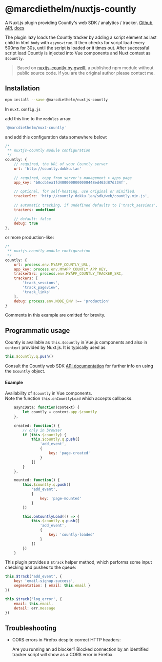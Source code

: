 # @marcdiethelm/nuxtjs-countly

A Nuxt.js plugin providing Countly's web SDK / analytics / tracker. [Github](https://github.com/Countly/countly-sdk-web), [API](http://countly.github.io/countly-sdk-web), [docs](https://resources.count.ly/docs/countly-sdk-for-web)

The plugin lazy loads the Countly tracker by adding a script element as last child in html `body` with `async=true`. It then checks for script load every 500ms for 30s, until the script is loaded or it times out. After successful script load Countly is injected into Vue components and Nuxt context as `$countly`.

> Based on [nuxtjs-countly by gweill](https://www.npmjs.com/package/nuxtjs-countly), a published npm module without public source code. If you are the original author please contact me.


## Installation

```bash
npm install --save @marcdiethelm/nuxtjs-countly
```

In `nuxt.config.js`

add this line to the `modules` array:

```js
'@marcdiethelm/nuxt-countly'
```

and add this configuration data somewhere below:

```js
/*
 ** nuxtjs-countly module configuration
 */
countly: {
	// required, the URL of your Countly server
	url: 'http://countly.dokku.lan'
	
	// required, copy from server's management > apps page
	app_key: 'b0ccb5ea1fd4000000000000448ed463d87d334f',
	
	// optional, for self-hosting. use original or minified.
	trackerSrc: 'http://countly.dokku.lan/sdk/web/countly.min.js',
	
	// automatic tracking, if undefined defaults to ['track_sessions', 'track_pageview', 'track_links']
	trackers: undefined
	
	// default: false
	debug: true
},
```

or more production-like:


```js
/*
 ** nuxtjs-countly module configuration
 */
countly: {
	url: process.env.MYAPP_COUNTLY_URL,
	app_key: process.env.MYAPP_COUNTLY_APP_KEY,
	trackerSrc: process.env.MYAPP_COUNTLY_TRACKER_SRC,
	trackers: [
		'track_sessions',
		'track_pageview',
		'track_links'
	],
	debug: process.env.NODE_ENV !== 'production'
}
```
Comments in this example are omitted for brevity.


## Programmatic usage

Countly is available as `this.$countly` in Vue.js components and also in `context` provided by Nuxt.js. It is typically used as 
```js
this.$countly.q.push()
```
Consult the Countly web SDK [API documentation](http://countly.github.io/countly-sdk-web) for further info on using the `$countly` object.

#### Example

Availability of `$countly` in Vue components.  
Note the function `this.onCountlyLoad` which accepts callbacks.

```js
	asyncData: function(context) {
		let countly = context.app.$countly
	},
	
	created: function() {
		// only in browser
		if (this.$countly) {
			this.$countly.q.push([
				'add_event',
				{
					key: 'page-created'
				}
			])
		}
	},

	mounted: function() {
		this.$countly.q.push([
			'add_event',
			{
				key: 'page-mounted'
			}
		])

		this.onCountlyLoad(() => {
			this.$countly.q.push([
				'add_event',
				{
					key: 'countly-loaded'
				}
			])
		})
	}
```

This plugin provides a `$track` helper method, which performs some input checking and pushes to the queue:

```js
this.$track('add_event', {
	key: 'email-signup-success',
	segmentation: { email: this.email }
})

this.$track('log_error', { 
	email: this.email,
	detail: err.message
})
```


## Troubleshooting

- CORS errors in Firefox despite correct HTTP headers:
  
  Are you running an ad blocker? Blocked connection by an identified tracker script will show as a CORS error in Firefox.
